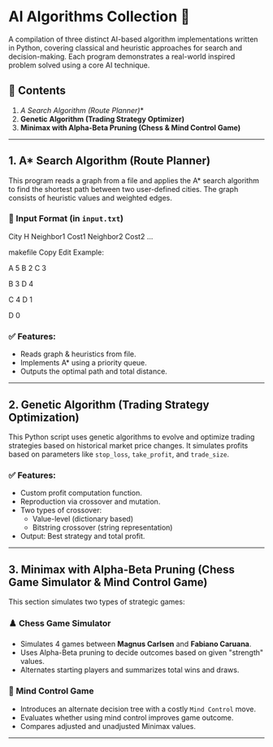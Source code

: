 # AI Algorithms Collection 🚀

A compilation of three distinct AI-based algorithm implementations written in Python, covering classical and heuristic approaches for search and decision-making. Each program demonstrates a real-world inspired problem solved using a core AI technique.

## 📁 Contents

1. **A* Search Algorithm (Route Planner)**
2. **Genetic Algorithm (Trading Strategy Optimizer)**
3. **Minimax with Alpha-Beta Pruning (Chess & Mind Control Game)**

---

## 1. A* Search Algorithm (Route Planner)

This program reads a graph from a file and applies the A* search algorithm to find the shortest path between two user-defined cities. The graph consists of heuristic values and weighted edges.

### 🔧 Input Format (in `input.txt`)
City H Neighbor1 Cost1 Neighbor2 Cost2 ...

makefile
Copy
Edit
Example:

A 5 B 2 C 3

B 3 D 4

C 4 D 1

D 0


### ✅ Features:
- Reads graph & heuristics from file.
- Implements A* using a priority queue.
- Outputs the optimal path and total distance.

---

## 2. Genetic Algorithm (Trading Strategy Optimization)

This Python script uses genetic algorithms to evolve and optimize trading strategies based on historical market price changes. It simulates profits based on parameters like `stop_loss`, `take_profit`, and `trade_size`.

### ✅ Features:
- Custom profit computation function.
- Reproduction via crossover and mutation.
- Two types of crossover:
  - Value-level (dictionary based)
  - Bitstring crossover (string representation)
- Output: Best strategy and total profit.

---

## 3. Minimax with Alpha-Beta Pruning (Chess Game Simulator & Mind Control Game)

This section simulates two types of strategic games:

### ♟️ Chess Game Simulator
- Simulates 4 games between **Magnus Carlsen** and **Fabiano Caruana**.
- Uses Alpha-Beta pruning to decide outcomes based on given "strength" values.
- Alternates starting players and summarizes total wins and draws.

### 🧠 Mind Control Game
- Introduces an alternate decision tree with a costly `Mind Control` move.
- Evaluates whether using mind control improves game outcome.
- Compares adjusted and unadjusted Minimax values.

---

